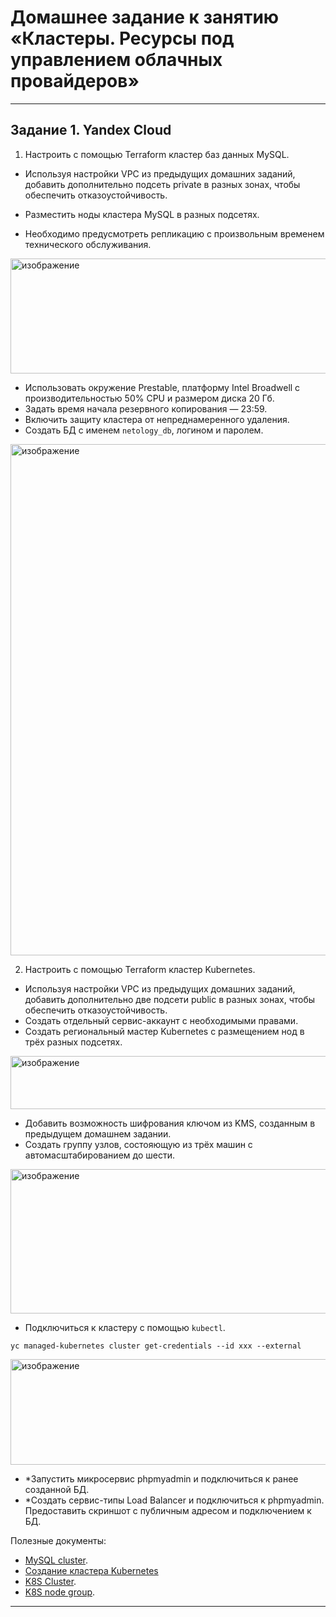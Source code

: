 # Домашнее задание к занятию «Кластеры. Ресурсы под управлением облачных провайдеров»

---

## Задание 1. Yandex Cloud

1. Настроить с помощью Terraform кластер баз данных MySQL.

 - Используя настройки VPC из предыдущих домашних заданий, добавить дополнительно подсеть private в разных зонах, чтобы обеспечить отказоустойчивость. 
 
 - Разместить ноды кластера MySQL в разных подсетях.
 - Необходимо предусмотреть репликацию с произвольным временем технического обслуживания.

<img width="969" height="184" alt="изображение" src="https://github.com/user-attachments/assets/dc3e0140-7564-43eb-80d6-4e7f3e4b9522" />

 - Использовать окружение Prestable, платформу Intel Broadwell с производительностью 50% CPU и размером диска 20 Гб.
 - Задать время начала резервного копирования — 23:59.
 - Включить защиту кластера от непреднамеренного удаления.
 - Создать БД с именем `netology_db`, логином и паролем.

<img width="627" height="818" alt="изображение" src="https://github.com/user-attachments/assets/1a046d74-2fbe-4c6c-9bc1-c1fcadc88e42" />

2. Настроить с помощью Terraform кластер Kubernetes.

 - Используя настройки VPC из предыдущих домашних заданий, добавить дополнительно две подсети public в разных зонах, чтобы обеспечить отказоустойчивость.
 - Создать отдельный сервис-аккаунт с необходимыми правами. 
 - Создать региональный мастер Kubernetes с размещением нод в трёх разных подсетях.

 <img width="1047" height="85" alt="изображение" src="https://github.com/user-attachments/assets/fee647da-410f-4eb3-8a29-ff3daecaaefc" />

 - Добавить возможность шифрования ключом из KMS, созданным в предыдущем домашнем задании.
 - Создать группу узлов, состояющую из трёх машин с автомасштабированием до шести.
 
 <img width="992" height="231" alt="изображение" src="https://github.com/user-attachments/assets/c2f8cfbd-e121-47b7-91b0-a6dd04d31b79" />

 - Подключиться к кластеру с помощью `kubectl`.
  ```
  yc managed-kubernetes cluster get-credentials --id xxx --external
  ```
<img width="834" height="169" alt="изображение" src="https://github.com/user-attachments/assets/82c8af12-f77a-4c0c-a849-0f12f9a37470" />

 - *Запустить микросервис phpmyadmin и подключиться к ранее созданной БД.
 - *Создать сервис-типы Load Balancer и подключиться к phpmyadmin. Предоставить скриншот с публичным адресом и подключением к БД.

Полезные документы:

- [MySQL cluster](https://registry.terraform.io/providers/yandex-cloud/yandex/latest/docs/resources/mdb_mysql_cluster).
- [Создание кластера Kubernetes](https://cloud.yandex.ru/docs/managed-kubernetes/operations/kubernetes-cluster/kubernetes-cluster-create)
- [K8S Cluster](https://registry.terraform.io/providers/yandex-cloud/yandex/latest/docs/resources/kubernetes_cluster).
- [K8S node group](https://registry.terraform.io/providers/yandex-cloud/yandex/latest/docs/resources/kubernetes_node_group).

---
